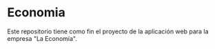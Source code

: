 # Economia
Este repositorio tiene como fin el proyecto de la aplicación web para la empresa "La Economía".
